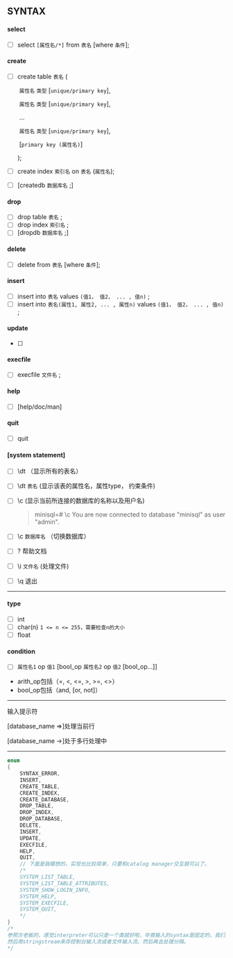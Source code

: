 ## SYNTAX

#### select

- [ ] select `[属性名/*]` from `表名` [where `条件`];

#### create

- [ ] create table `表名` (

  ​	`属性名` `类型` [`unique/primary key`],

  ​	`属性名` `类型` [`unique/primary key`],

  ​	...

  ​	`属性名` `类型` [`unique/primary key`],

  ​	[`primary key (属性名)`]

  );

- [ ] create index `索引名` on `表名` (`属性名`);

- [ ] [createdb `数据库名` ;]

#### drop

- [ ] drop table `表名` ;
- [ ] drop index `索引名` ; 
- [ ] [dropdb `数据库名` ;]

#### delete

- [ ] delete from `表名` [where `条件`];

#### insert

- [ ] insert into `表名` values `(值1， 值2， ... , 值n)` ;
- [ ] insert into `表名(属性1, 属性2, ... , 属性n)` values `(值1， 值2， ... , 值n)` ;

#### update

- [ ] 

#### execfile

- [ ] execfile `文件名` ;

#### help

- [ ] [help/doc/man]

#### quit

- [ ] quit

#### [system statement]

- [ ] \dt （显示所有的表名）

- [ ] \dt `表名` (显示该表的属性名，属性type， 约束条件)

- [ ] \c (显示当前所连接的数据库的名称以及用户名)

  > minisql=# \c
  > You are now connected to database "minisql" as user "admin".

- [ ] \c `数据库名` （切换数据库）

- [ ] \? 帮助文档

- [ ] \i `文件名` (处理文件)

- [ ] \q 退出

---

#### type

- [ ] int
- [ ] char(n) `1 <= n <= 255，需要检查n的大小`
- [ ] float

#### condition

- [ ] `属性名1` op `值1` [bool_op `属性名2` op `值2` [bool_op...]]
- arith_op包括（=, <, <=, >, >=, <>）
- bool_op包括（and, [or, not]）

---

输入提示符

[database_name =>]处理当前行

[database_name ->]处于多行处理中

---

```c++
enum
{
	SYNTAX_ERROR,
    INSERT,
    CREATE_TABLE,
    CREATE_INDEX,
    CREATE_DATABASE,
    DROP_TABLE,
    DROP_INDEX,
    DROP_DATABASE,
    DELETE,
    INSERT,
    UPDATE,
    EXECFILE,
    HELP,
    QUIT,
    // 下面是我瞎想的，实现也比较简单，只要和catalog manager交互就可以了。
    /*
    SYSTEM_LIST_TABLE,
    SYSTEM_LIST_TABLE_ATTRIBUTES,
    SYSTEM_SHOW_LOGIN_INFO,
    SYSTEM_HELP,
    SYSTEM_EXECFILE,
    SYSTEM_QUIT,
    */
}
/*
参照方老板的，感觉interpreter可以只是一个类就好啦，毕竟输入的syntax是固定的，我们对每一个开头的字符判断，初步判定类型语句类型，然后再丢到各自的语句函数里面再次检测syntax。如果是没问题的再往API里面传，传分隔之后的属性，表名/属性名/值/条件/TYPE，或者API也设计多个函数去做处理也没问题。
然后用stringstream来存控制台输入流或者文件输入流。然后再去处理分隔。
*/
```

